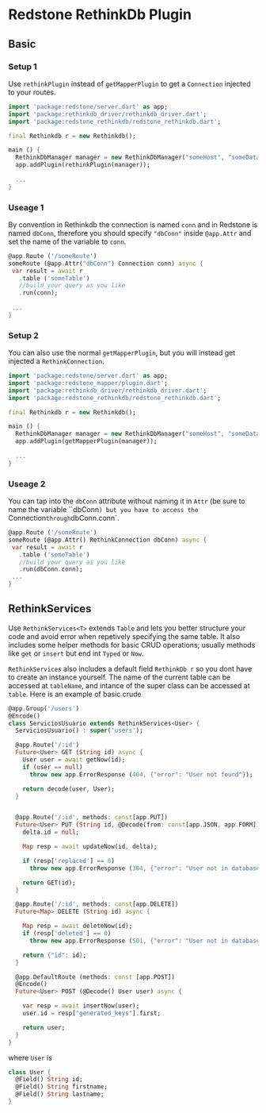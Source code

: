 # Redstone RethinkDb Plugin
## Basic
### Setup 1
Use `rethinkPlugin` instead of `getMapperPlugin` to get a `Connection` injected to your routes.
```dart
import 'package:redstone/server.dart' as app;
import 'package:rethinkdb_driver/rethinkdb_driver.dart';
import 'package:redstone_rethinkdb/redstone_rethinkdb.dart';

final Rethinkdb r = new Rethinkdb();

main () {
  RethinkDbManager manager = new RethinkDbManager("someHost", "someDatabase");
  app.addPlugin(rethinkPlugin(manager));
  
  ...
}
```
### Useage 1
By convention in Rethinkdb the connection is named `conn` and in Redstone is named `dbConn`, therefore you should specify `"dbConn"` inside `@app.Attr` and set the name of the variable to `conn`.
```dart
@app.Route ('/someRoute')
someRoute (@app.Attr("dbConn") Connection conn) async {
 var result = await r
   .table ('someTable')
   //build your query as you like
   .run(conn);
   
 ...
}
```
### Setup 2
You can also use the normal `getMapperPlugin`, but you will instead get injected a `RethinkConnection`.
```dart
import 'package:redstone/server.dart' as app;
import 'package:redstone_mapper/plugin.dart';
import 'package:rethinkdb_driver/rethinkdb_driver.dart';
import 'package:redstone_rethinkdb/redstone_rethinkdb.dart';

final Rethinkdb r = new Rethinkdb();

main () {
  RethinkDbManager manager = new RethinkDbManager("someHost", "someDatabase");
  app.addPlugin(getMapperPlugin(manager));
  
  ...
}
```
### Useage 2
You can tap into the `dbConn` attribute without naming it in `Attr` (be sure to name the variable ``dbConn`) but you have to access the `Connection` through `dbConn.conn`.
```dart
@app.Route ('/someRoute')
someRoute (@app.Attr() RethinkConnection dbConn) async {
 var result = await r
   .table ('someTable')
   //build your query as you like
   .run(dbConn.conn);
 ...
}
```
## RethinkServices
Use `RethinkServices<T>` extends `Table` and lets you better structure your code and avoid error when repetively specifying the same table. It also
includes some helper methods for basic CRUD operations; usually methods like `get` or `insert` but end int `Typed` or `Now`.

`RethinkServices` also includes a default field `RethinkDb r` so you dont have to create an instance yourself. The name
 of the current table can be accessed at `tableName`, and intance of the super class can be accessed at `table`. Here is
 an example of basic crude
 
 ```dart
 @app.Group('/users')
 @Encode()
 class ServiciosUsuario extends RethinkServices<User> {
   ServiciosUsuario() : super('users');
 
   @app.Route('/:id')
   Future<User> GET (String id) async {
     User user = await getNow(id);
     if (user == null)
       throw new app.ErrorResponse (404, {"error": "User not found"});
 
     return decode(user, User);
   }
 
 
   @app.Route('/:id', methods: const[app.PUT])
   Future<User> PUT (String id, @Decode(from: const[app.JSON, app.FORM]) User delta) async {
     delta.id = null;
 
     Map resp = await updateNow(id, delta);
 
     if (resp['replaced'] == 0)
       throw new app.ErrorResponse (304, {"error": "User not in database"});
 
     return GET(id);
   }
 
   @app.Route('/:id', methods: const[app.DELETE])
   Future<Map> DELETE (String id) async {
 
     Map resp = await deleteNow(id);
     if (resp['deleted'] == 0)
       throw new app.ErrorResponse (501, {"error": "User not in database"});
 
     return {"id": id};
   }
 
   @app.DefaultRoute (methods: const [app.POST])
   @Encode()
   Future<User> POST (@Decode() User user) async {
 
     var resp = await insertNow(user);
     user.id = resp["generated_keys"].first;
 
     return user;
   }
 }
 ```
 where `User` is
 ```dart
 class User {
   @Field() String id;
   @Field() String firstname;
   @Field() String lastname;
 }
 ```
